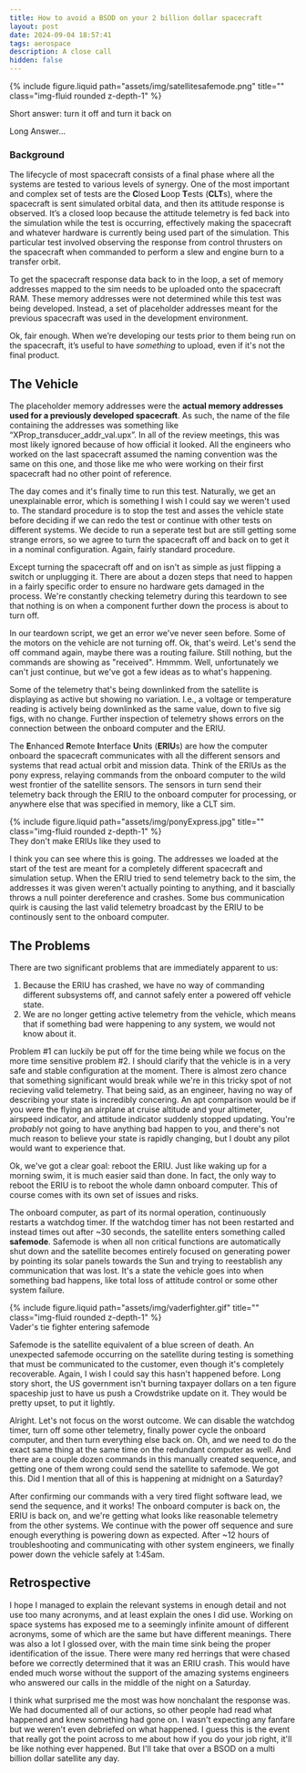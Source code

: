 ```yaml
---
title: How to avoid a BSOD on your 2 billion dollar spacecraft
layout: post
date: 2024-09-04 18:57:41
tags: aerospace
description: A close call
hidden: false
---
```

<div class = "container">
    <div class = "row">
    <div class="col"></div>
        <div class = "col-12">
        {% include figure.liquid path="assets/img/satellitesafemode.png" title="" class="img-fluid rounded z-depth-1" %}
        </div>
    <div class="col"></div>
    </div>
</div>

Short answer: turn it off and turn it back on

Long Answer…

### Background

The lifecycle of most spacecraft consists of a final phase where all the systems are tested to various levels of synergy. One of the most important and complex set of tests are the **C**losed **L**oop **T**ests (**CLT**s), where the spacecraft is sent simulated orbital data, and then its attitude response is observed. It’s a closed loop because the attitude telemetry is fed back into the simulation while the test is occurring, effectively making the spacecraft and whatever hardware is currently being used part of the simulation. This particular test involved observing the response from control thrusters on the spacecraft when commanded to perform a slew and engine burn to a transfer orbit. 

To get the spacecraft response data back to in the loop, a set of memory addresses mapped to the sim needs to be uploaded onto the spacecraft RAM. These memory addresses were not determined while this test was being developed. Instead, a set of placeholder addresses meant for the previous spacecraft was used in the development environment.

Ok, fair enough. When we’re developing our tests prior to them being run on the spacecraft, it’s useful to have *something* to upload, even if it's not the final product.

## The Vehicle

The placeholder memory addresses were the **actual memory addresses used for a previously developed spacecraft**. As such, the name of the file containing the addresses was something like “XProp_transducer_addr_val.upx”. In all of the review meetings, this was most likely ignored because of how official it looked. All the engineers who worked on the last spacecraft assumed the naming convention was the same on this one, and those like me who were working on their first spacecraft had no other point of reference. 

The day comes and it's finally time to run this test. Naturally, we get an unexplainable error, which is something I wish I could say we weren't used to. The standard procedure is to stop the test and asses the vehicle state before deciding if we can redo the test or continue with other tests on different systems. We decide to run a seperate test but are still getting some strange errors, so we agree to turn the spacecraft off and back on to get it in a nominal configuration. Again, fairly standard procedure.

Except turning the spacecraft off and on isn't as simple as just flipping a switch or unplugging it. There are about a dozen steps that need to happen in a fairly specific order to ensure no hardware gets damaged in the process. We're constantly checking telemetry during this teardown to see that nothing is on when a component further down the process is about to turn off. 

In our teardown script, we get an error we've never seen before. Some of the motors on the vehicle are not turning off. Ok, that's weird. Let's send the off command again, maybe there was a routing failure. Still nothing, but the commands are showing as "received". Hmmmm. Well, unfortunately we can't just continue, but we've got a few ideas as to what's happening.

Some of the telemetry that's being downlinked from the satellite is displaying as active but showing no variation. I.e., a voltage or temperature reading is actively being downlinked as the same value, down to five sig figs, with no change. Further inspection of telemetry shows errors on the connection between the onboard computer and the ERIU.

The **E**nhanced **R**emote **I**nterface **U**nits (**ERIU**s) are how the computer onboard the spacecraft communicates with all the different sensors and systems that read actual orbit and mission data. Think of the ERIUs as the pony express, relaying commands from the onboard computer to the wild west frontier of the satellite sensors. The sensors in turn send their telemetry back through the ERIU to the onboard computer for processing, or anywhere else that was specified in memory, like a CLT sim. 

<div class = "container">
    <div class = "row">
    <div class="col"></div>
        <div class = "col-8">
        {% include figure.liquid path="assets/img/ponyExpress.jpg" title="" class="img-fluid rounded z-depth-1" %}
        </div>
    <div class="col"></div>
    </div>
    <div class = "caption">
    They don't make ERIUs like they used to
    </div>
</div>



I think you can see where this is going. The addresses we loaded at the start of the test are meant for a completely different spacecraft and simulation setup. When the ERIU tried to send telemetry back to the sim, the addresses it was given weren't actually pointing to anything, and it bascially throws a null pointer dereference and crashes. Some bus communication quirk is causing the last valid telemetry broadcast by the ERIU to be continously sent to the onboard computer.

## The Problems

There are two significant problems that are immediately apparent to us:

1. Because the ERIU has crashed, we have no way of commanding different subsystems off, and cannot safely enter a powered off vehicle state.
2.  We are no longer getting active telemetry from the vehicle, which means that if something bad were happening to any system, we would not know about it.

Problem #1 can luckily be put off for the time being while we focus on the more time sensitive problem #2. I should clarify that the vehicle is in a very safe and stable configuration at the moment. There is almost zero chance that something significant would break while we're in this tricky spot of not recieving valid telemetry. That being said, as an engineer, having no way of describing your state is incredibly concering. An apt comparison would be if you were the flying an airplane at cruise altitude and your altimeter, airspeed indicator, and attitude indicator suddenly stopped updating. You're *probably* not going to have anything bad happen to you, and there's not much reason to believe your state is rapidly changing, but I doubt any pilot would want to experience that.

Ok, we've got a clear goal: reboot the ERIU. Just like waking up for a morning swim, it is much easier said than done. In fact, the only way to reboot the ERIU is to reboot the whole damn onboard computer. This of course comes with its own set of issues and risks.

The onboard computer, as part of its normal operation, continuously restarts a watchdog timer. If the watchdog timer has not been restarted and instead times out after ~30 seconds, the satellite enters something called **safemode**. Safemode is when all non critical functions are automatically shut down and the satellite becomes entirely focused on generating power by pointing its solar panels towards the Sun and trying to reestablish any communication that was lost. It's a state the vehicle goes into when something bad happens, like total loss of attitude control or some other system failure. 

<div class = "container">
    <div class = "row">
    <div class="col"></div>
        <div class = "col-8">
        {% include figure.liquid path="assets/img/vaderfighter.gif" title="" class="img-fluid rounded z-depth-1" %}
        </div>
    <div class="col"></div>
    </div>
    <div class = "caption">
    Vader's tie fighter entering safemode
    </div>
</div>

Safemode is the satellite equivalent of a blue screen of death. An unexpected safemode occurring on the satellite during testing is something that must be communicated to the customer, even though it's completely recoverable. Again, I wish I could say this hasn't happened before. Long story short, the US government isn't burning taxpayer dollars on a ten figure spaceship just to have us push a Crowdstrike update on it. They would be pretty upset, to put it lightly.

Alright. Let's not focus on the worst outcome. We can disable the watchdog timer, turn off some other telemetry, finally power cycle the onboard computer, and then turn everything else back on. Oh, and we need to do the exact same thing at the same time on the redundant computer as well. And there are a couple dozen commands in this manually created sequence, and getting one of them wrong could send the satellite to safemode. We got this. Did I mention that all of this is happening at midnight on a Saturday?

After confirming our commands with a very tired flight software lead, we send the sequence, and it works! The onboard computer is back on, the ERIU is back on, and we're getting what looks like reasonable telemetry from the other systems. We continue with the power off sequence and sure enough everything is powering down as expected. After ~12 hours of troubleshooting and communicating with other system engineers, we finally power down the vehicle safely at 1:45am. 

## Retrospective

I hope I managed to explain the relevant systems in enough detail and not use too many acronyms, and at least explain the ones I did use. Working on space systems has exposed me to a seemingly infinite amount of different acronyms, some of which are the same but have different meanings. There was also a lot I glossed over, with the main time sink being the proper identification of the issue. There were many red herrings that were chased before we correctly determined that it was an ERIU crash. This would have ended much worse without the support of the amazing systems engineers who answered our calls in the middle of the night on a Saturday.

I think what surprised me the most was how nonchalant the response was. We had documented all of our actions, so other people had read what happened and knew something had gone on. I wasn't expecting any fanfare but we weren't even debriefed on what happened. I guess this is the event that really got the point across to me about how if you do your job right, it'll be like nothing ever happened. But I'll take that over a BSOD on a multi billion dollar satellite any day.